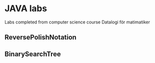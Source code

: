 # JAVA labs

Labs completed from computer science course Datalogi för matimatiker

## ReversePolishNotation
## BinarySearchTree
